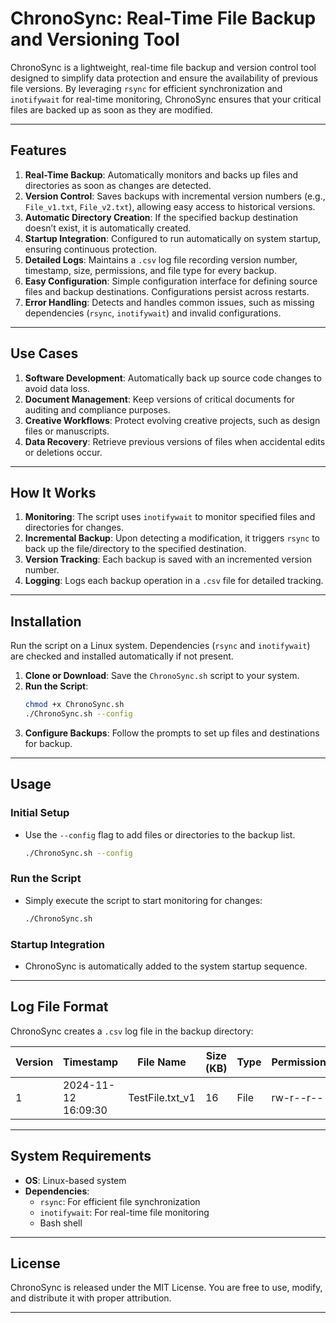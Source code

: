 # **ChronoSync: Real-Time File Backup and Versioning Tool**  

ChronoSync is a lightweight, real-time file backup and version control tool designed to simplify data protection and ensure the availability of previous file versions. By leveraging `rsync` for efficient synchronization and `inotifywait` for real-time monitoring, ChronoSync ensures that your critical files are backed up as soon as they are modified.

---

## **Features**  

1. **Real-Time Backup**: Automatically monitors and backs up files and directories as soon as changes are detected.  
2. **Version Control**: Saves backups with incremental version numbers (e.g., `File_v1.txt`, `File_v2.txt`), allowing easy access to historical versions.  
3. **Automatic Directory Creation**: If the specified backup destination doesn’t exist, it is automatically created.  
4. **Startup Integration**: Configured to run automatically on system startup, ensuring continuous protection.  
5. **Detailed Logs**: Maintains a `.csv` log file recording version number, timestamp, size, permissions, and file type for every backup.  
6. **Easy Configuration**: Simple configuration interface for defining source files and backup destinations. Configurations persist across restarts.  
7. **Error Handling**: Detects and handles common issues, such as missing dependencies (`rsync`, `inotifywait`) and invalid configurations.  

---

## **Use Cases**  

1. **Software Development**: Automatically back up source code changes to avoid data loss.  
2. **Document Management**: Keep versions of critical documents for auditing and compliance purposes.  
3. **Creative Workflows**: Protect evolving creative projects, such as design files or manuscripts.  
4. **Data Recovery**: Retrieve previous versions of files when accidental edits or deletions occur.  

---

## **How It Works**  

1. **Monitoring**: The script uses `inotifywait` to monitor specified files and directories for changes.  
2. **Incremental Backup**: Upon detecting a modification, it triggers `rsync` to back up the file/directory to the specified destination.  
3. **Version Tracking**: Each backup is saved with an incremented version number.  
4. **Logging**: Logs each backup operation in a `.csv` file for detailed tracking.  

---

## **Installation**  

Run the script on a Linux system. Dependencies (`rsync` and `inotifywait`) are checked and installed automatically if not present.  

1. **Clone or Download**: Save the `ChronoSync.sh` script to your system.  
2. **Run the Script**:  
   ```bash
   chmod +x ChronoSync.sh
   ./ChronoSync.sh --config
   ```  
3. **Configure Backups**: Follow the prompts to set up files and destinations for backup.  

---

## **Usage**  

### **Initial Setup**  
- Use the `--config` flag to add files or directories to the backup list.  
   ```bash
   ./ChronoSync.sh --config
   ```  

### **Run the Script**  
- Simply execute the script to start monitoring for changes:  
   ```bash
   ./ChronoSync.sh
   ```  

### **Startup Integration**  
- ChronoSync is automatically added to the system startup sequence.  

---

## **Log File Format**  

ChronoSync creates a `.csv` log file in the backup directory:  

| **Version** | **Timestamp**       | **File Name**      | **Size (KB)** | **Type** | **Permissions** |  
|-------------|---------------------|--------------------|---------------|----------|-----------------|  
| 1           | 2024-11-12 16:09:30 | TestFile.txt_v1    | 16            | File     | rw-r--r--       |  

---

## **System Requirements**  

- **OS**: Linux-based system  
- **Dependencies**:  
  - `rsync`: For efficient file synchronization  
  - `inotifywait`: For real-time file monitoring  
  - Bash shell  

---

## **License**  

ChronoSync is released under the MIT License. You are free to use, modify, and distribute it with proper attribution.  

---